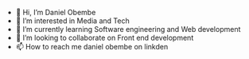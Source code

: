 - 👋 Hi, I’m Daniel Obembe
- 👀 I’m interested in Media and Tech
- 🌱 I’m currently learning Software engineering and Web development
- 💞️ I’m looking to collaborate on Front end development
- 📫 How to reach me daniel obembe on linkden

<!---
sirobembs/sirobembs is a ✨ special ✨ repository because its `README.md` (this file) appears on your GitHub profile.
You can click the Preview link to take a look at your changes.
--->
